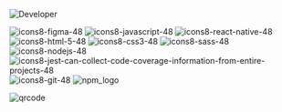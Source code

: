 


![Developer](https://github.com/GuillaumeSere/GuillaumeSere/assets/75996200/dba19280-6fdc-403e-896e-6e16d5bfac17)



 ![icons8-figma-48](https://user-images.githubusercontent.com/75996200/161057781-4631806e-6eba-4ff7-8cf6-82432d00fe83.png) ![icons8-javascript-48](https://user-images.githubusercontent.com/75996200/161058069-d84f47b9-b2b2-40b9-8b01-b4e49523e478.png)  ![icons8-react-native-48](https://user-images.githubusercontent.com/75996200/161059377-3eee6297-eebd-4dcd-8876-6c15f14c0eac.png) ![icons8-html-5-48](https://user-images.githubusercontent.com/75996200/161059581-8051d49a-dc44-44e8-8399-a3dd856a09e3.png) ![icons8-css3-48](https://user-images.githubusercontent.com/75996200/161060314-43fe25c4-c856-4491-9067-3175da76a89f.png) ![icons8-sass-48](https://user-images.githubusercontent.com/75996200/161060329-613bcc26-38cd-46f3-b605-f7b11c9550fb.png) ![icons8-nodejs-48](https://user-images.githubusercontent.com/75996200/161060798-3b2fbc47-5801-4801-b83b-230a26adbf6b.png) ![icons8-jest-can-collect-code-coverage-information-from-entire-projects-48](https://user-images.githubusercontent.com/75996200/161060858-1d66e74f-9b35-4731-9251-53c00ebb019d.png) ![icons8-git-48](https://user-images.githubusercontent.com/75996200/161061016-c406fb6a-f08c-418b-bb83-b4dd1a8f7c82.png) ![npm_logo](https://user-images.githubusercontent.com/75996200/176205498-a420f44c-abae-4d21-baf2-89ef349a6d96.png)


![qrcode](https://user-images.githubusercontent.com/75996200/215116847-53751d32-f597-4a5e-859e-1190b395cedd.png)








 



